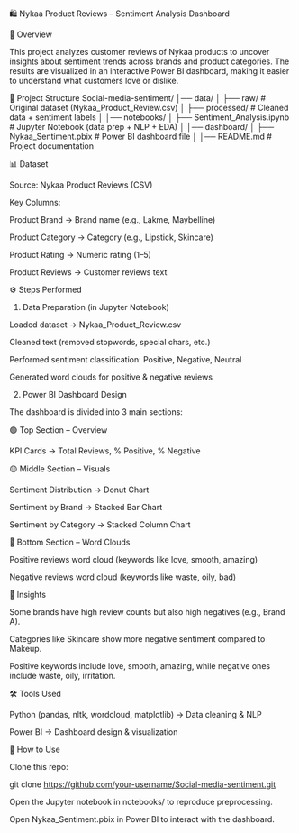 🛍️ Nykaa Product Reviews – Sentiment Analysis Dashboard

📌 Overview

This project analyzes customer reviews of Nykaa products to uncover insights about sentiment trends across brands and product categories.
The results are visualized in an interactive Power BI dashboard, making it easier to understand what customers love or dislike.

📂 Project Structure
Social-media-sentiment/
│── data/
│   ├── raw/               # Original dataset (Nykaa_Product_Review.csv)
│   ├── processed/         # Cleaned data + sentiment labels
│
│── notebooks/
│   ├── Sentiment_Analysis.ipynb   # Jupyter Notebook (data prep + NLP + EDA)
│
│── dashboard/
│   ├── Nykaa_Sentiment.pbix       # Power BI dashboard file
│
│── README.md              # Project documentation

📊 Dataset

Source: Nykaa Product Reviews (CSV)

Key Columns:

Product Brand → Brand name (e.g., Lakme, Maybelline)

Product Category → Category (e.g., Lipstick, Skincare)

Product Rating → Numeric rating (1–5)

Product Reviews → Customer reviews text

⚙️ Steps Performed
1. Data Preparation (in Jupyter Notebook)

Loaded dataset → Nykaa_Product_Review.csv

Cleaned text (removed stopwords, special chars, etc.)

Performed sentiment classification: Positive, Negative, Neutral

Generated word clouds for positive & negative reviews

2. Power BI Dashboard Design

The dashboard is divided into 3 main sections:

🟢 Top Section – Overview

KPI Cards → Total Reviews, % Positive, % Negative

🟡 Middle Section – Visuals

Sentiment Distribution → Donut Chart

Sentiment by Brand → Stacked Bar Chart

Sentiment by Category → Stacked Column Chart

🔴 Bottom Section – Word Clouds

Positive reviews word cloud (keywords like love, smooth, amazing)

Negative reviews word cloud (keywords like waste, oily, bad)

📌 Insights

Some brands have high review counts but also high negatives (e.g., Brand A).

Categories like Skincare show more negative sentiment compared to Makeup.

Positive keywords include love, smooth, amazing, while negative ones include waste, oily, irritation.

🛠️ Tools Used

Python (pandas, nltk, wordcloud, matplotlib) → Data cleaning & NLP

Power BI → Dashboard design & visualization

🚀 How to Use

Clone this repo:

git clone https://github.com/your-username/Social-media-sentiment.git


Open the Jupyter notebook in notebooks/ to reproduce preprocessing.

Open Nykaa_Sentiment.pbix in Power BI to interact with the dashboard.
